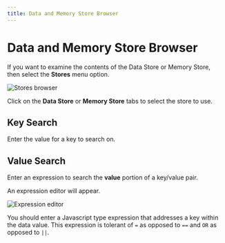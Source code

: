 ```yaml
---
title: Data and Memory Store Browser
---
```


# Data and Memory Store Browser

If you want to examine the contents of the Data Store or Memory Store, then select the **Stores** menu option.

![Stores browser](/img/flows/stores-browser/browse-stores.png)

Click on the **Data Store** or **Memory Store** tabs to select the store to use.

## Key Search
Enter the value for a key to search on.

## Value Search
Enter an expression to search the **value** portion of a key/value pair.

An expression editor will appear.

![Expression editor](/img/flows/stores-browser/store_expression_editor.png)

You should enter a Javascript type expression that addresses a key within the data value. This expression is tolerant of ```=``` as opposed to `==` and ```OR``` as opposed to ```||```.

